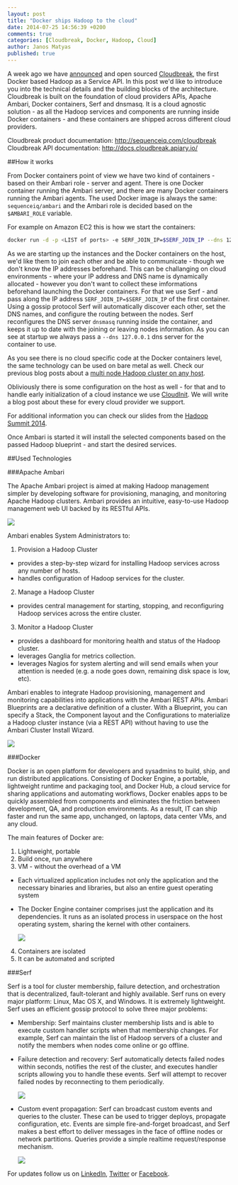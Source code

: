 ```yaml
---
layout: post
title: "Docker ships Hadoop to the cloud"
date: 2014-07-25 14:56:39 +0200
comments: true
categories: [Cloudbreak, Docker, Hadoop, Cloud]
author: Janos Matyas
published: true
---
```


A week ago we have [announced](http://blog.sequenceiq.com/blog/2014/07/18/announcing-cloudbreak/) and open sourced [Cloudbreak](https://cloudbreak.sequenceiq.com/), the first Docker based Hadoop as a Service API. In this post we'd like to introduce you into the technical details and the building blocks of the architecture.
Cloudbreak is built on the foundation of cloud providers APIs, Apache Ambari, Docker containers, Serf and dnsmasq. It is a cloud agnostic solution - as all the Hadoop services and components are running inside Docker containers - and these containers are shipped across different cloud providers.

Cloudbreak product documentation: http://sequenceiq.com/cloudbreak
Cloudbreak API documentation: http://docs.cloudbreak.apiary.io/

##How it works

From Docker containers point of view we have two kind of containers - based on their Ambari role - server and agent. There is one Docker container running the Ambari server, and there are many Docker containers running the Ambari agents. The used Docker image is always the same: `sequenceiq/ambari` and 
the Ambari role is decided based on the `$AMBARI_ROLE` variable.

For example on Amazon EC2 this is how we start the containers:

``` bash
docker run -d -p <LIST of ports> -e SERF_JOIN_IP=$SERF_JOIN_IP --dns 127.0.0.1 --name ${NODE_PREFIX}${INSTANCE_IDX} -h ${NODE_PREFIX}${INSTANCE_IDX}.${MYDOMAIN} --entrypoint /usr/local/serf/bin/start-serf-agent.sh  $IMAGE $AMBARI_ROLE
```

As we are starting up the instances and the Docker containers on the host, we'd like them to join each other and be able to communicate - though we don't know the IP addresses beforehand. This can be challanging on cloud environments - where your IP address and DNS name is dynamically allocated - however you don't want to collect these imformations beforehand launching the Docker containers.
For that we use Serf - and pass along the IP address `SERF_JOIN_IP=$SERF_JOIN_IP` of the first container. Using a gossip protocol Serf will automatically discover each other, set the DNS names, and configure the routing between the nodes.
Serf reconfigures the DNS server `dnsmasq` running inside the container, and keeps it up to date with the joining or leaving nodes information.
As you can see at startup we always pass a `--dns 127.0.0.1` dns server for the container to use. 

As you see there is no cloud specific code at the Docker containers level, the same technology can be used on bare metal as well. 
Check our previous blog posts about a [multi node Hadoop cluster on any host](http://blog.sequenceiq.com/blog/2014/06/19/multinode-hadoop-cluster-on-docker/).

Obliviously there is some configuration on the host as well - for that and to handle early initialization of a cloud instance we use [CloudInit](https://help.ubuntu.com/community/CloudInit). We will write a blog post about these for every cloud provider we support. 

For additional information you can check our slides from the [Hadoop Summit 2014](http://www.slideshare.net/JanosMatyas/docker-based-hadoop-provisioning).

Once Ambari is started it will install the selected components based on the passed Hadoop blueprint - and start the desired services. 

##Used Technologies

###Apache Ambari

The Apache Ambari project is aimed at making Hadoop management simpler by developing software for provisioning, managing, and monitoring Apache Hadoop clusters. Ambari provides an intuitive, easy-to-use Hadoop management web UI backed by its RESTful APIs.


![](https://raw.githubusercontent.com/sequenceiq/cloudbreak/master/docs/images/ambari-overview.png)

Ambari enables System Administrators to:

1. Provision a Hadoop Cluster
  * provides a step-by-step wizard for installing Hadoop services across any number of hosts.
  * handles configuration of Hadoop services for the cluster.

2. Manage a Hadoop Cluster
  * provides central management for starting, stopping, and reconfiguring Hadoop services across the entire cluster.

3. Monitor a Hadoop Cluster
  * provides a dashboard for monitoring health and status of the Hadoop cluster.
  * leverages Ganglia for metrics collection.
  * leverages Nagios for system alerting and will send emails when your attention is needed (e.g. a node goes down, remaining disk space is low, etc).

Ambari enables to integrate Hadoop provisioning, management and monitoring capabilities into applications with the Ambari REST APIs.
Ambari Blueprints are a declarative definition of a cluster. With a Blueprint, you can specify a Stack, the Component layout and the Configurations to materialize a Hadoop cluster instance (via a REST API) without having to use the Ambari Cluster Install Wizard.


![](https://raw.githubusercontent.com/sequenceiq/cloudbreak/master/docs/images/ambari-create-cluster.png)


###Docker

Docker is an open platform for developers and sysadmins to build, ship, and run distributed applications. Consisting of Docker Engine, a portable, lightweight runtime and packaging tool, and Docker Hub, a cloud service for sharing applications and automating workflows, Docker enables apps to be quickly assembled from components and eliminates the friction between development, QA, and production environments. As a result, IT can ship faster and run the same app, unchanged, on laptops, data center VMs, and any cloud.

The main features of Docker are:

1. Lightweight, portable
2. Build once, run anywhere
3. VM - without the overhead of a VM
  * Each virtualized application includes not only the application and the necessary binaries and libraries, but also an entire guest operating system
  * The Docker Engine container comprises just the application and its dependencies. It runs as an isolated process in userspace on the host operating system, sharing the kernel with other containers.
  
    ![](https://raw.githubusercontent.com/sequenceiq/cloudbreak/master/docs/images/vm.png)

4. Containers are isolated
5. It can be automated and scripted

###Serf

Serf is a tool for cluster membership, failure detection, and orchestration that is decentralized, fault-tolerant and highly available. Serf runs on every major platform: Linux, Mac OS X, and Windows. It is extremely lightweight.
Serf uses an efficient gossip protocol to solve three major problems:

  * Membership: Serf maintains cluster membership lists and is able to execute custom handler scripts when that membership changes. For example, Serf can maintain the list of Hadoop servers of a cluster and notify the members when nodes come online or go offline.

  * Failure detection and recovery: Serf automatically detects failed nodes within seconds, notifies the rest of the cluster, and executes handler scripts allowing you to handle these events. Serf will attempt to recover failed nodes by reconnecting to them periodically.
  
    ![](https://raw.githubusercontent.com/sequenceiq/cloudbreak/master/docs/images/serf-gossip.png)

  * Custom event propagation: Serf can broadcast custom events and queries to the cluster. These can be used to trigger deploys, propagate configuration, etc. Events are simple fire-and-forget broadcast, and Serf makes a best effort to deliver messages in the face of offline nodes or network partitions. Queries provide a simple realtime request/response mechanism.
   
    ![](https://raw.githubusercontent.com/sequenceiq/cloudbreak/master/docs/images/serf-event.png)

For updates follow us on [LinkedIn](https://www.linkedin.com/company/sequenceiq/), [Twitter](https://twitter.com/sequenceiq) or [Facebook](https://www.facebook.com/sequenceiq).
